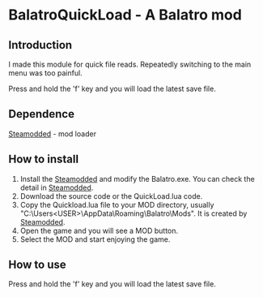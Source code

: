 # BalatroQuickLoad - A Balatro mod
## Introduction
I made this module for quick file reads. Repeatedly switching to the main menu was too painful. 

Press and hold the 'f' key and you will load the latest save file.
## Dependence
[Steamodded](https://github.com/Steamopollys/Steamodded) - mod loader
## How to install
1. Install the [Steamodded](https://github.com/Steamopollys/Steamodded) and modify the Balatro.exe. You can check the detail in [Steamodded](https://github.com/Steamopollys/Steamodded).
1. Download the source code or the QuickLoad.lua code.
3. Copy the Quickload.lua file to your MOD directory, usually "C:\Users\<USER>\AppData\Roaming\Balatro\Mods". It is created by [Steamodded](https://github.com/Steamopollys/Steamodded).
4. Open the game and you will see a MOD button.
5. Select the MOD and start enjoying the game.

## How to use
Press and hold the 'f' key and you will load the latest save file.
